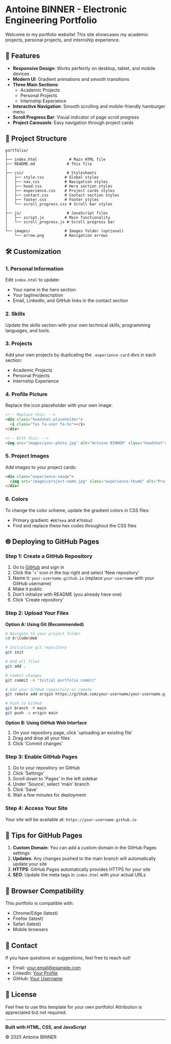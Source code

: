 # Antoine BINNER - Electronic Engineering Portfolio

Welcome to my portfolio website! This site showcases my academic projects, personal projects, and internship experience.

## 🚀 Features

- **Responsive Design**: Works perfectly on desktop, tablet, and mobile devices
- **Modern UI**: Gradient animations and smooth transitions
- **Three Main Sections**:
  - Academic Projects
  - Personal Projects
  - Internship Experience
- **Interactive Navigation**: Smooth scrolling and mobile-friendly hamburger menu
- **Scroll Progress Bar**: Visual indicator of page scroll progress
- **Project Carousels**: Easy navigation through project cards

## 📁 Project Structure

```
portfolio/
│
├── index.html              # Main HTML file
├── README.md              # This file
│
├── css/                   # Stylesheets
│   ├── style.css         # Global styles
│   ├── nav.css           # Navigation styles
│   ├── head.css          # Hero section styles
│   ├── experience.css    # Project cards styles
│   ├── contact.css       # Contact section styles
│   ├── footer.css        # Footer styles
│   └── scroll_progress.css # Scroll bar styles
│
├── js/                    # JavaScript files
│   ├── script.js         # Main functionality
│   └── scroll_progress.js # Scroll progress bar
│
└── images/               # Images folder (optional)
    └── arrow.png         # Navigation arrows
```

## 🛠️ Customization

### 1. Personal Information

Edit `index.html` to update:
- Your name in the hero section
- Your tagline/description
- Email, LinkedIn, and GitHub links in the contact section

### 2. Skills

Update the skills section with your own technical skills, programming languages, and tools.

### 3. Projects

Add your own projects by duplicating the `.experience-card` divs in each section:
- Academic Projects
- Personal Projects
- Internship Experience

### 4. Profile Picture

Replace the icon placeholder with your own image:
```html
<!-- Replace this: -->
<div class="headshot-placeholder">
  <i class="fas fa-user fa-5x"></i>
</div>

<!-- With this: -->
<img src="images/your-photo.jpg" alt="Antoine BINNER" class="headshot">
```

### 5. Project Images

Add images to your project cards:
```html
<div class="experience-image">
  <img src="images/project-name.jpg" class="experience-thumb" alt="Project Name">
</div>
```

### 6. Colors

To change the color scheme, update the gradient colors in CSS files:
- Primary gradient: `#667eea` and `#764ba2`
- Find and replace these hex codes throughout the CSS files

## 🌐 Deploying to GitHub Pages

### Step 1: Create a GitHub Repository

1. Go to [GitHub](https://github.com) and sign in
2. Click the '+' icon in the top right and select 'New repository'
3. Name it: `your-username.github.io` (replace `your-username` with your GitHub username)
4. Make it public
5. Don't initialize with README (you already have one)
6. Click 'Create repository'

### Step 2: Upload Your Files

**Option A: Using Git (Recommended)**

```bash
# Navigate to your project folder
cd d:\Code\Web

# Initialize git repository
git init

# Add all files
git add .

# Commit changes
git commit -m "Initial portfolio commit"

# Add your GitHub repository as remote
git remote add origin https://github.com/your-username/your-username.github.io.git

# Push to GitHub
git branch -M main
git push -u origin main
```

**Option B: Using GitHub Web Interface**

1. On your repository page, click 'uploading an existing file'
2. Drag and drop all your files
3. Click 'Commit changes'

### Step 3: Enable GitHub Pages

1. Go to your repository on GitHub
2. Click 'Settings'
3. Scroll down to 'Pages' in the left sidebar
4. Under 'Source', select 'main' branch
5. Click 'Save'
6. Wait a few minutes for deployment

### Step 4: Access Your Site

Your site will be available at: `https://your-username.github.io`

## 📝 Tips for GitHub Pages

1. **Custom Domain**: You can add a custom domain in the GitHub Pages settings
2. **Updates**: Any changes pushed to the main branch will automatically update your site
3. **HTTPS**: GitHub Pages automatically provides HTTPS for your site
4. **SEO**: Update the meta tags in `index.html` with your actual URLs

## 🎨 Browser Compatibility

This portfolio is compatible with:
- Chrome/Edge (latest)
- Firefox (latest)
- Safari (latest)
- Mobile browsers

## 📧 Contact

If you have questions or suggestions, feel free to reach out!

- Email: your.email@example.com
- LinkedIn: [Your Profile](https://www.linkedin.com/in/your-profile)
- GitHub: [Your Username](https://github.com/your-username)

## 📄 License

Feel free to use this template for your own portfolio! Attribution is appreciated but not required.

---

**Built with HTML, CSS, and JavaScript**

© 2025 Antoine BINNER
